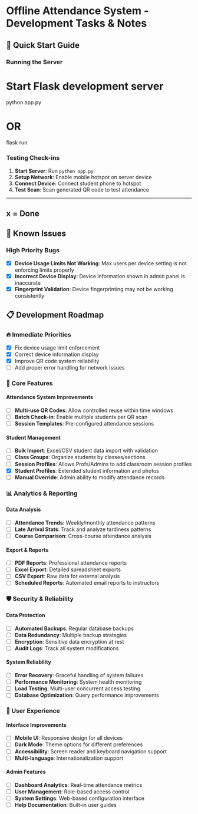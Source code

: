 # Offline Attendance System - Development Tasks & Notes

## 🚀 Quick Start Guide

### Running the Server
# Start Flask development server
python app.py
# OR
flask run

### Testing Check-ins
1. **Start Server**: Run `python app.py`
2. **Setup Network**: Enable mobile hotspot on server device
3. **Connect Device**: Connect student phone to hotspot
4. **Test Scan**: Scan generated QR code to test attendance

---

## x = Done

## 🐛 Known Issues

### High Priority Bugs
- [x] **Device Usage Limits Not Working**: Max users per device setting is not enforcing limits properly
- [x] **Incorrect Device Display**: Device information shown in admin panel is inaccurate
- [x] **Fingerprint Validation**: Device fingerprinting may not be working consistently

## 📋 Development Roadmap

### 🔥 Immediate Priorities
- [x] Fix device usage limit enforcement
- [x] Correct device information display
- [x] Improve QR code system reliability
- [ ] Add proper error handling for network issues

### 🎯 Core Features
#### Attendance System Improvements
- [ ] **Multi-use QR Codes**: Allow controlled reuse within time windows
- [ ] **Batch Check-in**: Enable multiple students per QR scan
- [ ] **Session Templates**: Pre-configured attendance sessions

#### Student Management
- [ ] **Bulk Import**: Excel/CSV student data import with validation
- [ ] **Class Groups**: Organize students by classes/sections
- [ ] **Session Profiles**: Allows Profs/Admins to add classroom session profiles
- [x] **Student Profiles**: Extended student information and photos
- [ ] **Manual Override**: Admin ability to modify attendance records

### 📊 Analytics & Reporting
#### Data Analysis
- [ ] **Attendance Trends**: Weekly/monthly attendance patterns
- [ ] **Late Arrival Stats**: Track and analyze tardiness patterns
- [ ] **Course Comparison**: Cross-course attendance analysis

#### Export & Reports
- [ ] **PDF Reports**: Professional attendance reports
- [ ] **Excel Export**: Detailed spreadsheet exports
- [ ] **CSV Export**: Raw data for external analysis
- [ ] **Scheduled Reports**: Automated email reports to instructors

### 🛡️ Security & Reliability
#### Data Protection
- [ ] **Automated Backups**: Regular database backups
- [ ] **Data Redundancy**: Multiple backup strategies
- [ ] **Encryption**: Sensitive data encryption at rest
- [ ] **Audit Logs**: Track all system modifications

#### System Reliability
- [ ] **Error Recovery**: Graceful handling of system failures
- [ ] **Performance Monitoring**: System health monitoring
- [ ] **Load Testing**: Multi-user concurrent access testing
- [ ] **Database Optimization**: Query performance improvements

### 🎨 User Experience
#### Interface Improvements
- [ ] **Mobile UI**: Responsive design for all devices
- [ ] **Dark Mode**: Theme options for different preferences
- [ ] **Accessibility**: Screen reader and keyboard navigation support
- [ ] **Multi-language**: Internationalization support

#### Admin Features
- [ ] **Dashboard Analytics**: Real-time attendance metrics
- [ ] **User Management**: Role-based access control
- [ ] **System Settings**: Web-based configuration interface
- [ ] **Help Documentation**: Built-in user guides
